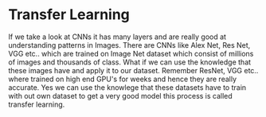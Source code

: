 # Transfer Learning

If we take a look at CNNs it has many layers and are really good at understanding patterns in Images. There are CNNs like Alex Net, Res Net, VGG etc.. which are trained on Image Net dataset which consist of millions of images and thousands of class. What if we can use the knowledge that these images have and apply it to our dataset. Remember ResNet, VGG etc.. where trained on high end GPU's for weeks and hence they are really accurate. Yes we can use the knowlege that these datasets have to train with out own dataset to get a very good model this process is called transfer learning.
